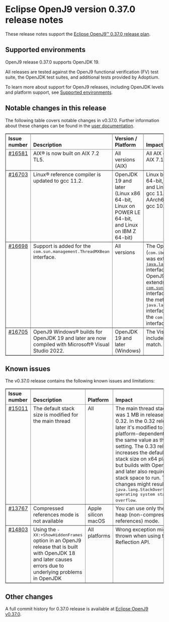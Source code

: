 <!--
* Copyright IBM Corp. and others 2023
*
* This program and the accompanying materials are made
* available under the terms of the Eclipse Public License 2.0
* which accompanies this distribution and is available at
* https://www.eclipse.org/legal/epl-2.0/ or the Apache
* License, Version 2.0 which accompanies this distribution and
* is available at https://www.apache.org/licenses/LICENSE-2.0.
*
* This Source Code may also be made available under the
* following Secondary Licenses when the conditions for such
* availability set forth in the Eclipse Public License, v. 2.0
* are satisfied: GNU General Public License, version 2 with
* the GNU Classpath Exception [1] and GNU General Public
* License, version 2 with the OpenJDK Assembly Exception [2].
*
* [1] https://www.gnu.org/software/classpath/license.html
* [2] https://openjdk.org/legal/assembly-exception.html
*
* SPDX-License-Identifier: EPL-2.0 OR Apache-2.0 OR GPL-2.0 WITH
* Classpath-exception-2.0 OR LicenseRef-GPL-2.0 WITH Assembly-exception
-->

# Eclipse OpenJ9 version 0.37.0 release notes

These release notes support the [Eclipse OpenJ9&trade; 0.37.0 release plan](https://projects.eclipse.org/projects/technology.openj9/releases/0.37.0/plan).

## Supported environments

OpenJ9 release 0.37.0 supports OpenJDK 19.

All releases are tested against the OpenJ9 functional verification (FV) test suite, the OpenJDK test suites, and additional tests provided by Adoptium.

To learn more about support for OpenJ9 releases, including OpenJDK levels and platform support, see [Supported environments](https://eclipse.org/openj9/docs/openj9_support/index.html).

## Notable changes in this release

The following table covers notable changes in v0.37.0. Further information about these changes can be found in the [user documentation](https://www.eclipse.org/openj9/docs/version0.37/).

<table cellpadding="4" cellspacing="0" summary="" width="100%" rules="all" frame="border" border="1"><thead align="left">
<tr>
<th valign="bottom">Issue number</th>
<th valign="bottom">Description</th>
<th valign="bottom">Version / Platform</th>
<th valign="bottom">Impact</th>
</tr>
</thead>
<tbody>


<tr>
<td valign="top"><a href="https://github.com/eclipse-openj9/openj9/issues/16581">#16581</a></td>
<td valign="top">AIX&reg; is now built on AIX 7.2 TL5.</td>
<td valign="top">All versions (AIX)</td>
<td valign="top">All AIX compiles are now moved from AIX 7.1 TL5 to AIX 7.2 TL5.</td>
</tr>

<tr>
<td valign="top"><a href="https://github.com/eclipse-openj9/openj9/issues/16703">#16703</a></td>
<td valign="top">Linux&reg; reference compiler is updated to gcc 11.2.</td>
<td valign="top">OpenJDK 19 and later (Linux x86 64-bit, Linux on POWER LE 64-bit, and Linux on IBM Z 64-bit)</td>
<td valign="top"> Linux builds for platforms Linux x86 64-bit, Linux on POWER LE 64-bit, and Linux on IBM Z 64-bit now use gcc 11.2 instead of gcc 10.3. Linux AArch64 64-bit continues to use the gcc 10.3 compiler.</td>
</tr>

<tr>
<td valign="top"><a href="https://github.com/eclipse-openj9/openj9/issues/16698">#16698</a></td>
<td valign="top">Support is added for the <tt>com.sun.management.ThreadMXBean</tt> interface.</td>
<td valign="top">All versions</td>
<td valign="top">The OpenJ9 <a href="https://www.eclipse.org/openj9/docs/api-langmgmt/"><tt>ThreadMXbean</tt></a> interface (<tt>com.ibm.lang.management.ThreadMXBean</tt>) was extending the <a href="https://docs.oracle.com/javase/8/docs/api/java/lang/management/ThreadMXBean.html"><tt>java.lang.management.ThreadMXBean</tt></a> interface. With this release, the OpenJ9 <tt>ThreadMXBean</tt> interface extends the <a href="https://docs.oracle.com/javase/8/docs/jre/api/management/extension/com/sun/management/ThreadMXBean.html"><tt>com.sun.management.ThreadMXBean</tt></a> interface, whereby it now contains all the methods of the <tt>java.lang.management.ThreadMXBean</tt> interface with additional methods from the <tt>com.sun.management.ThreadMXBean</tt> interface.</td>
</tr>
<tr>
<td valign="top"><a href="https://github.com/eclipse-openj9/openj9/pull/16705">#16705</a></td>
<td valign="top">OpenJ9 Windows&reg; builds for OpenJDK 19 and later are now compiled with Microsoft&reg; Visual Studio 2022.</td>
<td valign="top">OpenJDK 19 and later (Windows)</td>
<td valign="top">The Visual Studio redistributable files included with the build are updated to match.</td>
</tr>

</tbody>
</table>

## Known issues

The v0.37.0 release contains the following known issues and limitations:

<table cellpadding="4" cellspacing="0" summary="" width="100%" rules="all" frame="border" border="1">
<thead align="left">
<tr>
<th valign="bottom">Issue number</th>
<th valign="bottom">Description</th>
<th valign="bottom">Platform</th>
<th valign="bottom">Impact</th>
<th valign="bottom">Workaround</th>
</tr>
</thead>

<tbody>
<tr>
<td valign="top"><a href="https://github.com/eclipse-openj9/openj9/issues/15011">#15011</a></td>
<td valign="top">The default stack size is modified for the main thread</td>
<td valign="top">All</td>
<td valign="top">The main thread stack size was 1 MB in releases prior to 0.32. In the 0.32 release and later it's modified to a smaller
platform-dependent value, the same value as the <tt>-Xmso</tt> setting. The 0.33 release increases the default <tt>-Xmso</tt> stack size
on x64 platforms, but builds with OpenJDK 17 and later also require more stack space to run. These changes might result in a
<tt>java.lang.StackOverflowError: operating system stack overflow</tt>.</td>
<td valign="top">Use <tt>-Xmso</tt> to set the default stack size. See the default value by using <tt>-verbose:sizes</tt>.</td>
</tr>

<tr>
<td valign="top"><a href="https://github.com/eclipse-openj9/openj9/issues/13767">#13767</a></td>
<td valign="top">Compressed references mode is not available</td>
<td valign="top">Apple silicon macOS</td>
<td valign="top">You can use only the large heap (non-compressed references) mode.</td>
<td valign="top">None</td>
</tr>

<tr>
<td valign="top"><a href="https://github.com/eclipse-openj9/openj9/issues/14803">#14803</a></td>
<td valign="top">Using the <tt>-XX:+ShowHiddenFrames</tt> option in an OpenJ9 release that is built with OpenJDK 18 and later causes errors due to underlying problems in OpenJDK</td>
<td valign="top">All platforms</td>
<td valign="top">Wrong exception might be thrown when using the Reflection API.</td>
<td valign="top">Avoid using the <tt>-XX:+ShowHiddenFrames</tt> option with OpenJDK 18 and later.</td>
</tr>

</tbody>
</table>

## Other changes

A full commit history for 0.37.0 release is available at [Eclipse OpenJ9 v0.37.0](https://github.com/eclipse-openj9/openj9/releases/tag/openj9-0.37.0).
